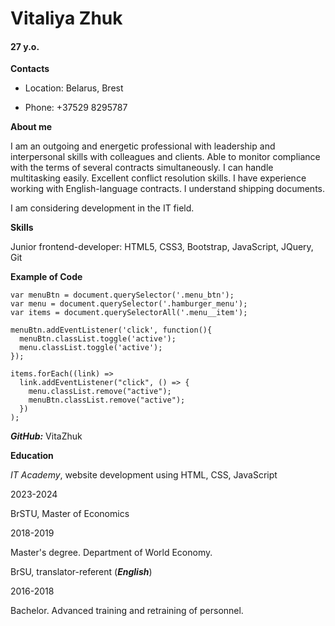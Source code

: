 # Vitaliya Zhuk

#### 27 y.o.

**Contacts**

- Location: Belarus, Brest

- Phone: +37529 8295787

**About me**

I am an outgoing and energetic professional with leadership and interpersonal skills with colleagues and clients. Able to monitor compliance with the terms of several contracts simultaneously. I can handle multitasking easily. Excellent conflict resolution skills. I have experience working with English-language contracts. I understand shipping documents.  

I am considering development in the IT field.

**Skills**

Junior frontend-developer: HTML5, CSS3, Bootstrap, JavaScript, JQuery, Git

**Example of Code**

```
var menuBtn = document.querySelector('.menu_btn');
var menu = document.querySelector('.hamburger_menu');
var items = document.querySelectorAll('.menu__item');

menuBtn.addEventListener('click', function(){
  menuBtn.classList.toggle('active');
  menu.classList.toggle('active');
});

items.forEach((link) =>
  link.addEventListener("click", () => {
    menu.classList.remove("active");
    menuBtn.classList.remove("active");
  })
);
```

***GitHub:*** VitaZhuk

**Education**

*IT Academy*, website development using HTML, CSS, JavaScript 

2023-2024


BrSTU, Master of Economics 

2018-2019 

Master's degree. Department of World Economy.


BrSU, translator-referent (***English***)

2016-2018

Bachelor. Advanced training and retraining of personnel.
